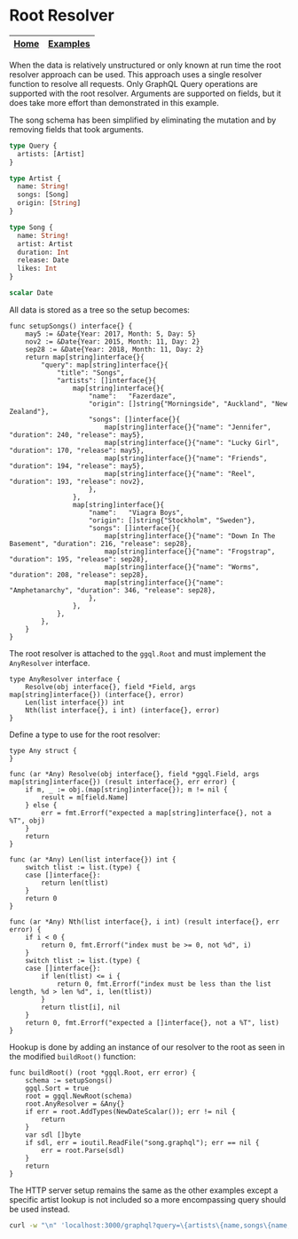 # Root Resolver

| [Home](../../README.md) | [Examples](../README.md) |
| ----------------------- | ------------------------ |

When the data is relatively unstructured or only known at run time the
root resolver approach can be used. This approach uses a single
resolver function to resolve all requests. Only GraphQL Query operations are supported
with the root resolver. Arguments are supported on fields, but it does
take more effort than demonstrated in this example.

The song schema has been simplified by eliminating the mutation and by
removing fields that took arguments.

```graphql
type Query {
  artists: [Artist]
}

type Artist {
  name: String!
  songs: [Song]
  origin: [String]
}

type Song {
  name: String!
  artist: Artist
  duration: Int
  release: Date
  likes: Int
}

scalar Date
```

All data is stored as a tree so the setup becomes:

```golang
func setupSongs() interface{} {
    may5 := &Date{Year: 2017, Month: 5, Day: 5}
    nov2 := &Date{Year: 2015, Month: 11, Day: 2}
    sep28 := &Date{Year: 2018, Month: 11, Day: 2}
    return map[string]interface{}{
        "query": map[string]interface{}{
            "title": "Songs",
            "artists": []interface{}{
                map[string]interface{}{
                    "name":   "Fazerdaze",
                    "origin": []string{"Morningside", "Auckland", "New Zealand"},
                    "songs": []interface{}{
                        map[string]interface{}{"name": "Jennifer", "duration": 240, "release": may5},
                        map[string]interface{}{"name": "Lucky Girl", "duration": 170, "release": may5},
                        map[string]interface{}{"name": "Friends", "duration": 194, "release": may5},
                        map[string]interface{}{"name": "Reel", "duration": 193, "release": nov2},
                    },
                },
                map[string]interface{}{
                    "name":   "Viagra Boys",
                    "origin": []string{"Stockholm", "Sweden"},
                    "songs": []interface{}{
                        map[string]interface{}{"name": "Down In The Basement", "duration": 216, "release": sep28},
                        map[string]interface{}{"name": "Frogstrap", "duration": 195, "release": sep28},
                        map[string]interface{}{"name": "Worms", "duration": 208, "release": sep28},
                        map[string]interface{}{"name": "Amphetanarchy", "duration": 346, "release": sep28},
                    },
                },
            },
        },
    }
}
```

The root resolver is attached to the `ggql.Root` and must implement the `AnyResolver` interface.

```golang
type AnyResolver interface {
	Resolve(obj interface{}, field *Field, args map[string]interface{}) (interface{}, error)
	Len(list interface{}) int
	Nth(list interface{}, i int) (interface{}, error)
}
```

Define a type to use for the root resolver:

```golang
type Any struct {
}

func (ar *Any) Resolve(obj interface{}, field *ggql.Field, args map[string]interface{}) (result interface{}, err error) {
	if m, _ := obj.(map[string]interface{}); m != nil {
		result = m[field.Name]
	} else {
		err = fmt.Errorf("expected a map[string]interface{}, not a %T", obj)
	}
	return
}

func (ar *Any) Len(list interface{}) int {
	switch tlist := list.(type) {
	case []interface{}:
		return len(tlist)
	}
	return 0
}

func (ar *Any) Nth(list interface{}, i int) (result interface{}, err error) {
	if i < 0 {
		return 0, fmt.Errorf("index must be >= 0, not %d", i)
	}
	switch tlist := list.(type) {
	case []interface{}:
		if len(tlist) <= i {
			return 0, fmt.Errorf("index must be less than the list length, %d > len %d", i, len(tlist))
		}
		return tlist[i], nil
	}
	return 0, fmt.Errorf("expected a []interface{}, not a %T", list)
}
```

Hookup is done by adding an instance of our resolver to the root as
seen in the modified `buildRoot()` function:

```golang
func buildRoot() (root *ggql.Root, err error) {
	schema := setupSongs()
	ggql.Sort = true
	root = ggql.NewRoot(schema)
	root.AnyResolver = &Any{}
	if err = root.AddTypes(NewDateScalar()); err != nil {
		return
	}
	var sdl []byte
	if sdl, err = ioutil.ReadFile("song.graphql"); err == nil {
		err = root.Parse(sdl)
	}
	return
}
```

The HTTP server setup remains the same as the other examples except a
specific artist lookup is not included so a more encompassing query
should be used instead.

```bash
curl -w "\n" 'localhost:3000/graphql?query=\{artists\{name,songs\{name,duration\}\}\}&indent=2'
```
